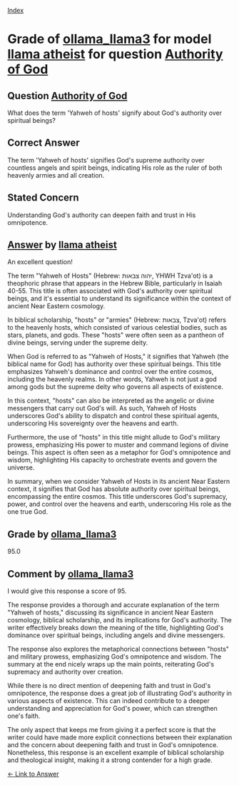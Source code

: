 
[Index](../../../../index.md)
# Grade of [ollama_llama3](../../../grading_models/ollama_llama3.md) for model [llama atheist](../../../answering_models/llama_atheist.md) for question [Authority of God](../../../questions/Authority_of_God.md)

## Question [Authority of God](../../../questions/Authority_of_God.md)
What does the term 'Yahweh of hosts' signify about God's authority over spiritual beings?

## Correct Answer
The term 'Yahweh of hosts' signifies God's supreme authority over countless angels and spirit beings, indicating His role as the ruler of both heavenly armies and all creation.

## Stated Concern
Understanding God's authority can deepen faith and trust in His omnipotence.

## [Answer](../Authority_of_God.md) by [llama atheist](../../../answering_models/llama_atheist.md)
An excellent question!

The term "Yahweh of Hosts" (Hebrew: יהוה צבאות, YHWH Tzva'ot) is a theophoric phrase that appears in the Hebrew Bible, particularly in Isaiah 40-55. This title is often associated with God's authority over spiritual beings, and it's essential to understand its significance within the context of ancient Near Eastern cosmology.

In biblical scholarship, "hosts" or "armies" (Hebrew: צבאות, Tzva'ot) refers to the heavenly hosts, which consisted of various celestial bodies, such as stars, planets, and gods. These "hosts" were often seen as a pantheon of divine beings, serving under the supreme deity.

When God is referred to as "Yahweh of Hosts," it signifies that Yahweh (the biblical name for God) has authority over these spiritual beings. This title emphasizes Yahweh's dominance and control over the entire cosmos, including the heavenly realms. In other words, Yahweh is not just a god among gods but the supreme deity who governs all aspects of existence.

In this context, "hosts" can also be interpreted as the angelic or divine messengers that carry out God's will. As such, Yahweh of Hosts underscores God's ability to dispatch and control these spiritual agents, underscoring His sovereignty over the heavens and earth.

Furthermore, the use of "hosts" in this title might allude to God's military prowess, emphasizing His power to muster and command legions of divine beings. This aspect is often seen as a metaphor for God's omnipotence and wisdom, highlighting His capacity to orchestrate events and govern the universe.

In summary, when we consider Yahweh of Hosts in its ancient Near Eastern context, it signifies that God has absolute authority over spiritual beings, encompassing the entire cosmos. This title underscores God's supremacy, power, and control over the heavens and earth, underscoring His role as the one true God.

## Grade by [ollama_llama3](../../../grading_models/ollama_llama3.md)
95.0

## Comment by [ollama_llama3](../../../grading_models/ollama_llama3.md)
I would give this response a score of 95.

The response provides a thorough and accurate explanation of the term "Yahweh of hosts," discussing its significance in ancient Near Eastern cosmology, biblical scholarship, and its implications for God's authority. The writer effectively breaks down the meaning of the title, highlighting God's dominance over spiritual beings, including angels and divine messengers.

The response also explores the metaphorical connections between "hosts" and military prowess, emphasizing God's omnipotence and wisdom. The summary at the end nicely wraps up the main points, reiterating God's supremacy and authority over creation.

While there is no direct mention of deepening faith and trust in God's omnipotence, the response does a great job of illustrating God's authority in various aspects of existence. This can indeed contribute to a deeper understanding and appreciation for God's power, which can strengthen one's faith.

The only aspect that keeps me from giving it a perfect score is that the writer could have made more explicit connections between their explanation and the concern about deepening faith and trust in God's omnipotence. Nonetheless, this response is an excellent example of biblical scholarship and theological insight, making it a strong contender for a high grade.

[&lt;- Link to Answer](../Authority_of_God.md)
